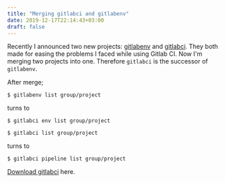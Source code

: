 ```yaml
---
title: "Merging gitlabci and gitlabenv"
date: 2019-12-17T22:14:43+03:00
draft: false
---
```


Recently I announced two new projects:
[gitlabenv](/post/new-project-gitlabenv/) and
[gitlabci](/post/new-project-gitlabci/). They both made for easing the problems
I faced while using Gitlab CI. Now I'm merging two projects into one. Therefore
`gitlabci` is the successor of `gitlabenv`.

After merge;

```
$ gitlabenv list group/project
```

turns to

```
$ gitlabci env list group/project
```

```
$ gitlabci list group/project
```

turns to

```
$ gitlabci pipeline list group/project
```

[Download gitlabci](https://github.com/egegunes/gitlabci/releases) here.
